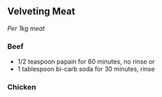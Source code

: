 ## Velveting Meat

*Per 1kg meat*


### Beef

* 1/2 teaspoon papain for 60 minutes, no rinse
  or
* 1 tablespoon bi-carb soda for 30 minutes, rinse


### Chicken
